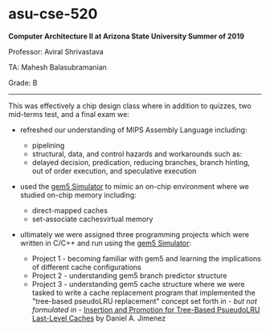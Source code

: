 # asu-cse-520
**Computer Architecture II at Arizona State University Summer of 2019**

Professor: Aviral Shrivastava

TA: Mahesh Balasubramanian

Grade: B

---

This was effectively a chip design class where in addition to quizzes, two mid-terms test, and a final exam we:

- refreshed our understanding of MIPS Assembly Language including:
    - pipelining
    - structural, data, and control hazards and workarounds such as:
    - delayed decision, predication, reducing branches, branch hinting, out of order execution, and speculative execution

- used the [gem5 Simulator](https://www.gem5.org/) to mimic an on-chip environment where we studied on-chip memory including:
  - direct-mapped caches
  - set-associate cachesvirtual memory
- ultimately we were assigned three programming projects which were written in C/C++ and run using the [gem5 Simulator](https://www.gem5.org/):
  - Project 1 - becoming familiar with gem5 and learning the implications of different cache configurations
  - Project 2 - understanding gem5 branch predictor structure
  - Project 3 - understanding gem5 cache structure where we were tasked to write a cache replacement program that implemented the "tree-based pseudoLRU replacement" concept set forth in - *but not formulated in* - [Insertion and Promotion for Tree-Based PsueudoLRU Last-Level Caches](https://www.bing.com/ck/a?!&&p=ff2b7446df13c6afJmltdHM9MTY5MTAyMDgwMCZpZ3VpZD0wYzhhMWY5Ni1jNjdkLTZmMzYtMDhjMS0wZGVkYzc4ODZlMzAmaW5zaWQ9NTE5MA&ptn=3&hsh=3&fclid=0c8a1f96-c67d-6f36-08c1-0dedc7886e30&psq=Insertion+and+Promotion+for+Tree-Based+PseudoLRU+Last-Level+Caches+Daniel+A.+Jim%c3%a9nez&u=a1aHR0cHM6Ly9wZW9wbGUuZW5nci50YW11LmVkdS9kamltZW5lei9wZGZzL3AyODQtamltZW5lei5wZGY&ntb=1) by Daniel A. Jimenez
